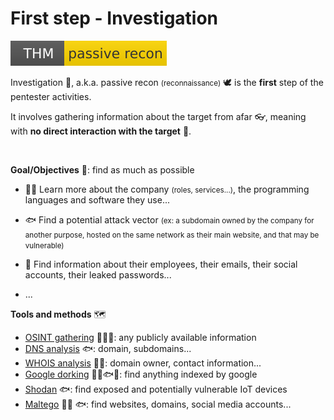 # First step - Investigation

[![passiverecon](../../_badges/thm/passiverecon.svg)](https://tryhackme.com/room/passiverecon)

<div class="row row-cols-md-2"><div>

Investigation 🔎, a.k.a. passive recon <small>(reconnaissance)</small> 🕊️ is the **first** step of the pentester activities.

It involves gathering information about the target from afar 👓️, meaning with **no direct interaction with the target** 👀.

<br>

**Goal/Objectives** 🎯: find as much as possible

* 🧑‍💻 Learn more about the company <small>(roles, services...)</small>, the programming languages and software they use...

* 🐟 Find a potential attack vector <small>(ex: a subdomain owned by the company for another purpose, hosted on the same network as their main website, and that may be vulnerable)</small>

* 🧑 Find information about their employees, their emails, their social accounts, their leaked passwords...

* ...
</div><div>

**Tools and methods** 🗺️

* [OSINT gathering](tools/osint.md) 🧑‍💻🧑: any publicly available information
* [DNS analysis](tools/dns.md) 🐟: domain, subdomains...
* [WHOIS analysis](tools/whois.md) 🧑‍💻: domain owner, contact information...
* [Google dorking](tools/dorking.md) 🧑‍💻🐟🧑: find anything indexed by google
* [Shodan](tools/shodan.md) 🐟: find exposed and potentially vulnerable IoT devices
* [Maltego](tools/maltego.md) 🧑‍💻 🐟: find websites, domains, social media accounts...

</div></div>